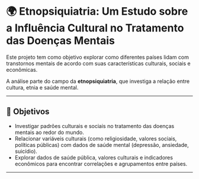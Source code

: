 # 🌍 Etnopsiquiatria: Um Estudo sobre a Influência Cultural no Tratamento das Doenças Mentais

Este projeto tem como objetivo explorar como diferentes países lidam com transtornos mentais de acordo com suas características culturais, sociais e econômicas. <p>
A análise parte do campo da **etnopsiquiatria**, que investiga a relação entre cultura, etnia e saúde mental.

---

## 🎯 Objetivos

- Investigar padrões culturais e sociais no tratamento das doenças mentais ao redor do mundo.
- Relacionar variáveis culturais (como religiosidade, valores sociais, políticas públicas) com dados de saúde mental (depressão, ansiedade, suicídio).
- Explorar dados de saúde pública, valores culturais e indicadores econômicos para encontrar correlações e agrupamentos entre países.

---
